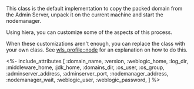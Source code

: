 This class is the default implementation to copy the packed domain from the Admin Server, unpack it on the current machine and start the nodemanager.

Using hiera, you can customize some of the aspects of this process.

When these customizations aren't enough, you can replace the class with your own class. See [wls_profile::node](./node.html) for an explanation on how to do this.

<%- include_attributes [
  :domain_name,
  :version,
  :weblogic_home,
  :log_dir,
  :middleware_home,
  :jdk_home,
  :domains_dir,
  :os_user,
  :os_group,
  :adminserver_address,
  :adminserver_port,
  :nodemanager_address,
  :nodemanager_wait,
  :weblogic_user,
  :weblogic_password,
] %>


